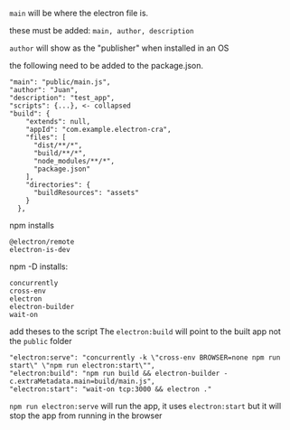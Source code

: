 
`main` will be where the electron file is.

these must be added: `main, author, description`

`author` will show as the "publisher" when installed in an OS

the following need to be added to the package.json.
```
"main": "public/main.js",
"author": "Juan",
"description": "test_app",
"scripts": {...}, <- collapsed
"build": {
    "extends": null,
    "appId": "com.example.electron-cra",
    "files": [
      "dist/**/*",
      "build/**/*",
      "node_modules/**/*",
      "package.json"
    ],
    "directories": {
      "buildResources": "assets"
    }
  },
```

npm installs

```
@electron/remote
electron-is-dev
```

npm -D installs:

```
concurrently
cross-env
electron
electron-builder
wait-on
```

add theses to the script
The `electron:build` will point to the built app not the `public` folder

```
"electron:serve": "concurrently -k \"cross-env BROWSER=none npm run start\" \"npm run electron:start\"",
"electron:build": "npm run build && electron-builder -c.extraMetadata.main=build/main.js",
"electron:start": "wait-on tcp:3000 && electron ."
```

`npm run electron:serve` will run the app, it uses `electron:start` but it will stop the app from running in the browser

